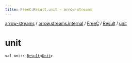 ```yaml
---
title: FreeC.Result.unit - arrow-streams
---
```


[arrow-streams](../../../index.html) / [arrow.streams.internal](../../index.html) / [FreeC](../index.html) / [Result](index.html) / [unit](./unit.html)

# unit

`val unit: `[`Result`](index.html)`<`[`Unit`](https://kotlinlang.org/api/latest/jvm/stdlib/kotlin/-unit/index.html)`>`